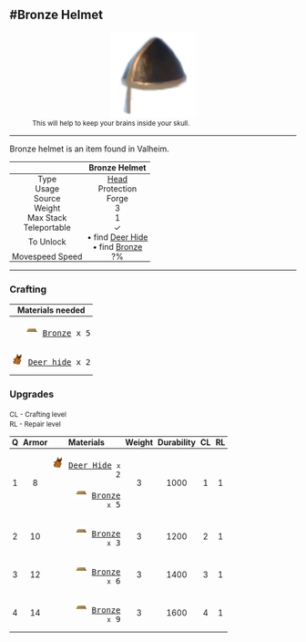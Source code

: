 <meta property="og:title" content="Bronze Helmet - MoreValheim" /><meta property="og:type" content="website" /><meta property="og:image" content="/assets/bronze_helmet.png" /><meta property="og:description" content="Bronze Helmet is an item found in Valheim." /><meta name="theme-color" content="#546D78"><meta name="twitter:card" content="summary_large_image">
#Bronze Helmet
-------------
<style>img {width:20px;}.tb {width:150px;display: block;margin-left: auto;margin-right: auto;}</style>

<style>.md-typeset table:not([class]) th:not([align]) {min-width:unset!important;}</style>
<style>td{padding:0em 0.3em!important;text-align:center!important;border-left:.05rem solid var(--md-default-fg-color--lightest)}</style>

<style>th{padding:0.1em 0.3em!important;text-align:center!important;font-weight:bold}</style>

<style>pre{text-align:right!important}</style>
<style>table tr td:first-child {border-left: 0;};</style>

<figure><img src="/assets/bronze_helmet.png" class="tb" /><figcaption><small>This will help to keep your brains inside your skull.</small></figcaption></figure>

-------------

Bronze helmet is an item found in Valheim.

|        | Bronze Helmet              |
| ----------- | ------------------------------------ |
| Type | [Head](../../types/head)
| Usage | Protection<br>
| Source | Forge
| Weight | 3 |
| Max Stack | 1 |
| Teleportable | ✓
| To Unlock | • find [Deer Hide](../../items/deer_hide)<br>• find [Bronze](../../items/bronze)<br>
| Movespeed Speed | ?%


-------------

### Crafting

| Materials needed |
| - |
| <pre>[![Bronze](/assets/bronze.png)](../../items/bronze) [Bronze](../bronze) x 5</pre> |
| <pre>[![Deer hide](/assets/deer_hide.png)](../../items/deer_hide) [Deer hide](../deer_hide) x 2</pre> |

### Upgrades

<small>CL - Crafting level</small><br><small>RL - Repair level</small>

| Q | Armor | Materials | Weight | Durability | CL | RL |
| - | - | - | - | - | - | - |
| 1 | 8 | <pre>[![Deer Hide](/assets/deer_hide.png)](../../items/deer_hide) [Deer Hide](../../items/deer_hide) <small>x</small> 2</pre><pre>[![Bronze](/assets/bronze.png)](../../items/bronze) [Bronze](../../items/bronze) <small>x</small> 5</pre> | 3 | 1000 | 1 | 1 |
| 2 | 10 | <pre>[![Bronze](/assets/bronze.png)](../../items/bronze) [Bronze](../../items/bronze) <small>x</small> 3</pre> | 3 | 1200 | 2 | 1 |
| 3 | 12 | <pre>[![Bronze](/assets/bronze.png)](../../items/bronze) [Bronze](../../items/bronze) <small>x</small> 6</pre> | 3 | 1400 | 3 | 1 |
| 4 | 14 | <pre>[![Bronze](/assets/bronze.png)](../../items/bronze) [Bronze](../../items/bronze) <small>x</small> 9</pre> | 3 | 1600 | 4 | 1 |